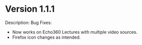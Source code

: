 # Version 1.1.1

Description: Bug Fixes:

-   Now works on Echo360 Lectures with multiple video sources.
-   Firefox icon changes as intended.

